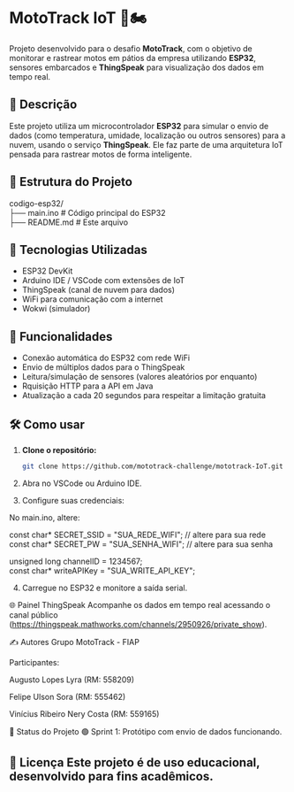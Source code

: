 # MotoTrack IoT 🚀🏍️

Projeto desenvolvido para o desafio **MotoTrack**, com o objetivo de monitorar e rastrear motos em pátios da empresa utilizando **ESP32**, sensores embarcados e **ThingSpeak** para visualização dos dados em tempo real.

## 📡 Descrição

Este projeto utiliza um microcontrolador **ESP32** para simular o envio de dados (como temperatura, umidade, localização ou outros sensores) para a nuvem, usando o serviço **ThingSpeak**. Ele faz parte de uma arquitetura IoT pensada para rastrear motos de forma inteligente.

## 📁 Estrutura do Projeto
codigo-esp32/<br/>
├── main.ino # Código principal do ESP32<br/>
├── README.md # Este arquivo

## 🔧 Tecnologias Utilizadas

- ESP32 DevKit
- Arduino IDE / VSCode com extensões de IoT
- ThingSpeak (canal de nuvem para dados)
- WiFi para comunicação com a internet
- Wokwi (simulador)

## 📲 Funcionalidades

- Conexão automática do ESP32 com rede WiFi
- Envio de múltiplos dados para o ThingSpeak
- Leitura/simulação de sensores (valores aleatórios por enquanto)
- Rquisição HTTP para a API em Java
- Atualização a cada 20 segundos para respeitar a limitação gratuita

## 🛠️ Como usar

1. **Clone o repositório:**

   ```bash
   git clone https://github.com/mototrack-challenge/mototrack-IoT.git

2. Abra no VSCode ou Arduino IDE.

3. Configure suas credenciais:

No main.ino, altere:

const char* SECRET_SSID = "SUA_REDE_WIFI"; // altere para sua rede <br/>
const char* SECRET_PW = "SUA_SENHA_WIFI"; // altere para sua senha

unsigned long channelID = 1234567;<br/>
const char* writeAPIKey = "SUA_WRITE_API_KEY";

4. Carregue no ESP32 e monitore a saída serial.

🌐 Painel ThingSpeak
Acompanhe os dados em tempo real acessando o canal público (https://thingspeak.mathworks.com/channels/2950926/private_show).

✍️ Autores
Grupo MotoTrack - FIAP

Participantes:

Augusto Lopes Lyra (RM: 558209)

Felipe Ulson Sora (RM: 555462)

Vinícius Ribeiro Nery Costa (RM: 559165)

📅 Status do Projeto
🟢 Sprint 1: Protótipo com envio de dados funcionando.

📌 Licença
Este projeto é de uso educacional, desenvolvido para fins acadêmicos.
---
